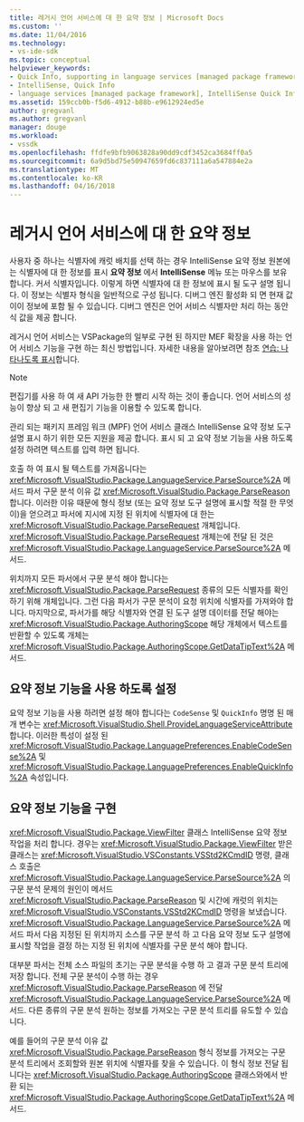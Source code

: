 ```yaml
---
title: 레거시 언어 서비스에 대 한 요약 정보 | Microsoft Docs
ms.custom: ''
ms.date: 11/04/2016
ms.technology:
- vs-ide-sdk
ms.topic: conceptual
helpviewer_keywords:
- Quick Info, supporting in language services [managed package framework]
- IntelliSense, Quick Info
- language services [managed package framework], IntelliSense Quick Info
ms.assetid: 159ccb0b-f5d6-4912-b88b-e9612924ed5e
author: gregvanl
ms.author: gregvanl
manager: douge
ms.workload:
- vssdk
ms.openlocfilehash: ffdfe9bfb9063828a90dd9cdf3452ca3684ff0a5
ms.sourcegitcommit: 6a9d5bd75e50947659fd6c837111a6a547884e2a
ms.translationtype: MT
ms.contentlocale: ko-KR
ms.lasthandoff: 04/16/2018
---
```

# <a name="quick-info-in-a-legacy-language-service"></a>레거시 언어 서비스에 대 한 요약 정보
사용자 중 하나는 식별자에 캐럿 배치를 선택 하는 경우 IntelliSense 요약 정보 원본에는 식별자에 대 한 정보를 표시 **요약 정보** 에서 **IntelliSense** 메뉴 또는 마우스를 보유 합니다. 커서 식별자입니다. 이렇게 하면 식별자에 대 한 정보에 표시 될 도구 설명 됩니다. 이 정보는 식별자 형식을 일반적으로 구성 됩니다. 디버그 엔진 활성화 되 면 현재 값이이 정보에 포함 될 수 있습니다. 디버그 엔진은 언어 서비스 식별자만 처리 하는 동안 식 값을 제공 합니다.  
  
 레거시 언어 서비스는 VSPackage의 일부로 구현 된 하지만 MEF 확장을 사용 하는 언어 서비스 기능을 구현 하는 최신 방법입니다. 자세한 내용을 알아보려면 참조 [연습: 나타나도록 표시](../../extensibility/walkthrough-displaying-quickinfo-tooltips.md)합니다.  
  
> [!NOTE]
>  편집기를 사용 하 여 새 API 가능한 한 빨리 시작 하는 것이 좋습니다. 언어 서비스의 성능이 향상 되 고 새 편집기 기능을 이용할 수 있도록 합니다.  
  
 관리 되는 패키지 프레임 워크 (MPF) 언어 서비스 클래스 IntelliSense 요약 정보 도구 설명 표시 하기 위한 모든 지원을 제공 합니다. 표시 되 고 요약 정보 기능을 사용 하도록 설정 하려면 텍스트를 입력 하면 됩니다.  
  
 호출 하 여 표시 될 텍스트를 가져옵니다는 <xref:Microsoft.VisualStudio.Package.LanguageService.ParseSource%2A> 메서드 파서 구문 분석 이유 값 <xref:Microsoft.VisualStudio.Package.ParseReason>합니다. 이러한 이유 때문에 형식 정보 (또는 요약 정보 도구 설명에 표시할 적절 한 무엇이)을 얻으려고 파서에 지시에 지정 된 위치에 식별자에 대 한는 <xref:Microsoft.VisualStudio.Package.ParseRequest> 개체입니다. <xref:Microsoft.VisualStudio.Package.ParseRequest> 개체는에 전달 된 것은 <xref:Microsoft.VisualStudio.Package.LanguageService.ParseSource%2A> 메서드.  
  
 위치까지 모든 파서에서 구문 분석 해야 합니다는 <xref:Microsoft.VisualStudio.Package.ParseRequest> 종류의 모든 식별자를 확인 하기 위해 개체입니다. 그런 다음 파서가 구문 분석이 요청 위치에 식별자를 가져와야 합니다. 마지막으로, 파서가를 해당 식별자와 연결 된 도구 설명 데이터를 전달 해야는 <xref:Microsoft.VisualStudio.Package.AuthoringScope> 해당 개체에서 텍스트를 반환할 수 있도록 개체는 <xref:Microsoft.VisualStudio.Package.AuthoringScope.GetDataTipText%2A> 메서드.  
  
## <a name="enabling-the-quick-info-feature"></a>요약 정보 기능을 사용 하도록 설정  
 요약 정보 기능을 사용 하려면 설정 해야 합니다는 `CodeSense` 및 `QuickInfo` 명명 된 매개 변수는 <xref:Microsoft.VisualStudio.Shell.ProvideLanguageServiceAttribute>합니다. 이러한 특성이 설정 된 <xref:Microsoft.VisualStudio.Package.LanguagePreferences.EnableCodeSense%2A> 및 <xref:Microsoft.VisualStudio.Package.LanguagePreferences.EnableQuickInfo%2A> 속성입니다.  
  
## <a name="implementing-the-quick-info-feature"></a>요약 정보 기능을 구현  
 <xref:Microsoft.VisualStudio.Package.ViewFilter> 클래스 IntelliSense 요약 정보 작업을 처리 합니다. 경우는 <xref:Microsoft.VisualStudio.Package.ViewFilter> 받은 클래스는 <xref:Microsoft.VisualStudio.VSConstants.VSStd2KCmdID> 명령, 클래스 호출은 <xref:Microsoft.VisualStudio.Package.LanguageService.ParseSource%2A> 의 구문 분석 문제의 원인이 메서드 <xref:Microsoft.VisualStudio.Package.ParseReason> 및 시간에 캐럿의 위치는 <xref:Microsoft.VisualStudio.VSConstants.VSStd2KCmdID> 명령을 보냈습니다. <xref:Microsoft.VisualStudio.Package.LanguageService.ParseSource%2A> 메서드 파서 다음 지정된 된 위치까지 소스를 구문 분석 하 고 다음 요약 정보 도구 설명에 표시할 작업을 결정 하는 지정 된 위치에 식별자를 구문 분석 해야 합니다.  
  
 대부분 파서는 전체 소스 파일의 초기는 구문 분석을 수행 하 고 결과 구문 분석 트리에 저장 합니다. 전체 구문 분석이 수행 하는 경우 <xref:Microsoft.VisualStudio.Package.ParseReason> 에 전달 <xref:Microsoft.VisualStudio.Package.LanguageService.ParseSource%2A> 메서드. 다른 종류의 구문 분석 원하는 정보를 가져오는 구문 분석 트리를 유도할 수 있습니다.  
  
 예를 들어의 구문 분석 이유 값 <xref:Microsoft.VisualStudio.Package.ParseReason> 형식 정보를 가져오는 구문 분석 트리에서 조회할와 원본 위치에 식별자를 찾을 수 있습니다. 이 형식 정보 전달 됩니다는 <xref:Microsoft.VisualStudio.Package.AuthoringScope> 클래스와에서 반환 되는 <xref:Microsoft.VisualStudio.Package.AuthoringScope.GetDataTipText%2A> 메서드.